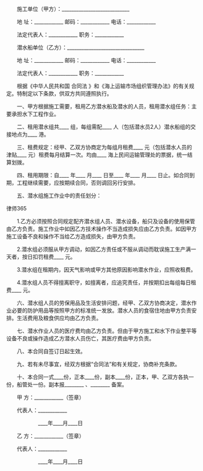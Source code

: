 
 　　施工单位（甲方）：____________________________
 
 　　地 址：____________ 邮码：____________ 电话：____________
 
 　　法定代表人：____________ 职务：____________
 
 　　潜水船单位（乙方）：________________________________
 
 　　地 址：____________ 邮码：____________ 电话：____________
 
 　　法定代表人：____________ 职务：____________
 
 　　根据《中华人民共和国
合同法
》和《海上运输市场组织管理办法》的有关规定。特制定以下条款，供双方共同遵照执行。
 
 　　一、甲方根据施工需要，租用乙方潜水船及潜水的人员，租用潜水组任务：主要承担水下工程作业。
 
 　　二、租用潜水组共____ 组，每组需配____ 人（包括潜水员2人）潜水船组的交接地点为____ 港。
 
 　　三、租费规定：经甲、乙双方协商定为每组月租费____ 元（包括潜水人员的津贴____ 元）租费每月结算一次。均由____ 海上民间运输管理处的票据，统一结算划拨。
 
 　　四、租用期限：自____ 年____ 月____ 日至____ 年____ 月____ 日止。如合同到期，工程继续需要，应按期续合同，否则调回另行安排。
 
 　　五、潜水组施工作业中的责任划分：
 




 
律师365






 　　1.乙方必须按照合同规定配齐潜水组人员、潜水设备，船只及设备的使用保管由乙方负责。施工作业中如因乙方技术操作不当造成损失应由乙方负责。如因甲方施工设备不良和操作不当给乙方造成损失，由甲方负责。

 

 　　2.潜水组必须服从甲方调动，如因乙方责任或不服从调动而耽误施工生产满一天者，按日扣罚租费____ 元。

 

 　　3.潜水组在租期内，因天气影响或甲方其他原因影响潜水作业，应照收租费。

 

 　　4.潜水组人员不得擅离职守，如擅离者，应追究责任，并按期扣出每组每日租费____ 元。

 

 　　六、潜水组人员的劳保用品及生活安排问题，经甲、乙双方协商决定，潜水作业必要的防护用品等按照甲方的标准统一发放。潜水人员的食宿住地由甲方负责安排。生活费用及粮食供应均由乙方负责。

 

 　　七、潜水作业人员的医疗费均由乙方负责。但由于甲方施工和水下作业整平等设备不良或操作造成乙方潜水人员伤亡，其医疗费由甲方负责。

 

 　　八、本合同自签订日起生效。

 

 　　九、若有未尽事宜，经双方根据“合同法”和有关规定，协商补充条款。

 

 　　十、本合同一式____份，正本____份，副本____份，正本，甲、乙双方各执一份，船管处一份。副本报________ 、________ 备案。

 

 

 

 　　甲 方：____________（签章）

 

 　　代表人：____________

 

 　　　　　　____年____月____日

 

 

 

 　　乙 方：____________（签章）

 

 　　代表人：____________

 

 　　　　　　____年____月____日

 


 

 
 
 
 
 
  


  
 

  


  


  
 
 
 
 

